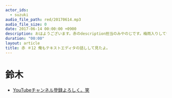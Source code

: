 ```yaml
---
actor_ids:
  - suzuki
audio_file_path: red/20170614.mp3
audio_file_size: 0
date: 2017-06-14 00:00:00 +0900
description: おはようございます。赤のdescription担当のみやのじです。梅雨入りしているっぽいですが、皆さんいかがお過ごしですか？僕の今日の目標はセブンイレブンで印刷することです！
duration: "00:00"
layout: article
title: 赤 ＃12 俺もテキストエディタの話しして見たよ。
---
```

# 鈴木
* [YouTubeチャンネル登録よろしく。笑](https://www.youtube.com/channel/UCqTozqKO5AWD8OccCnW3Rvw)
